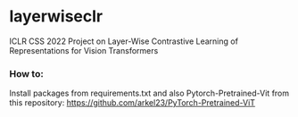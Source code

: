 # layerwiseclr
ICLR CSS 2022 Project on Layer-Wise Contrastive Learning of Representations for Vision Transformers

### How to:
Install packages from requirements.txt and also Pytorch-Pretrained-Vit from this repository:
https://github.com/arkel23/PyTorch-Pretrained-ViT

